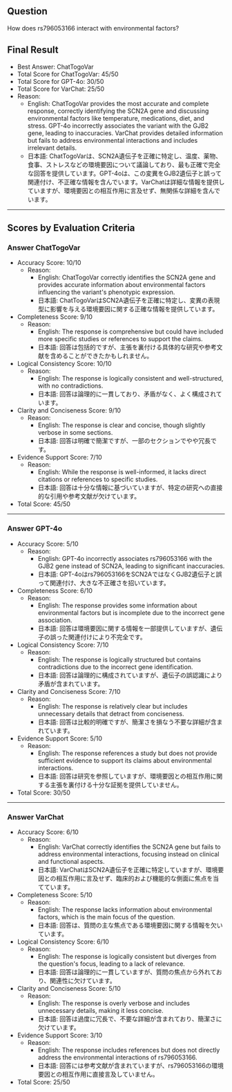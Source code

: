 ## Question

How does rs796053166 interact with environmental factors?

## Final Result

- Best Answer: ChatTogoVar
- Total Score for ChatTogoVar: 45/50
- Total Score for GPT-4o: 30/50
- Total Score for VarChat: 25/50
- Reason:
  - English: ChatTogoVar provides the most accurate and complete response, correctly identifying the SCN2A gene and discussing environmental factors like temperature, medications, diet, and stress. GPT-4o incorrectly associates the variant with the GJB2 gene, leading to inaccuracies. VarChat provides detailed information but fails to address environmental interactions and includes irrelevant details.
  - 日本語: ChatTogoVarは、SCN2A遺伝子を正確に特定し、温度、薬物、食事、ストレスなどの環境要因について議論しており、最も正確で完全な回答を提供しています。GPT-4oは、この変異をGJB2遺伝子と誤って関連付け、不正確な情報を含んでいます。VarChatは詳細な情報を提供していますが、環境要因との相互作用に言及せず、無関係な詳細を含んでいます。

---

## Scores by Evaluation Criteria

### Answer ChatTogoVar
- Accuracy Score: 10/10
  - Reason: 
    - English: ChatTogoVar correctly identifies the SCN2A gene and provides accurate information about environmental factors influencing the variant's phenotypic expression.
    - 日本語: ChatTogoVarはSCN2A遺伝子を正確に特定し、変異の表現型に影響を与える環境要因に関する正確な情報を提供しています。
- Completeness Score: 9/10
  - Reason: 
    - English: The response is comprehensive but could have included more specific studies or references to support the claims.
    - 日本語: 回答は包括的ですが、主張を裏付ける具体的な研究や参考文献を含めることができたかもしれません。
- Logical Consistency Score: 10/10
  - Reason: 
    - English: The response is logically consistent and well-structured, with no contradictions.
    - 日本語: 回答は論理的に一貫しており、矛盾がなく、よく構成されています。
- Clarity and Conciseness Score: 9/10
  - Reason: 
    - English: The response is clear and concise, though slightly verbose in some sections.
    - 日本語: 回答は明確で簡潔ですが、一部のセクションでやや冗長です。
- Evidence Support Score: 7/10
  - Reason: 
    - English: While the response is well-informed, it lacks direct citations or references to specific studies.
    - 日本語: 回答は十分な情報に基づいていますが、特定の研究への直接的な引用や参考文献が欠けています。
- Total Score: 45/50

---

### Answer GPT-4o
- Accuracy Score: 5/10
  - Reason: 
    - English: GPT-4o incorrectly associates rs796053166 with the GJB2 gene instead of SCN2A, leading to significant inaccuracies.
    - 日本語: GPT-4oはrs796053166をSCN2AではなくGJB2遺伝子と誤って関連付け、大きな不正確さを招いています。
- Completeness Score: 6/10
  - Reason: 
    - English: The response provides some information about environmental factors but is incomplete due to the incorrect gene association.
    - 日本語: 回答は環境要因に関する情報を一部提供していますが、遺伝子の誤った関連付けにより不完全です。
- Logical Consistency Score: 7/10
  - Reason: 
    - English: The response is logically structured but contains contradictions due to the incorrect gene identification.
    - 日本語: 回答は論理的に構成されていますが、遺伝子の誤認識により矛盾が含まれています。
- Clarity and Conciseness Score: 7/10
  - Reason: 
    - English: The response is relatively clear but includes unnecessary details that detract from conciseness.
    - 日本語: 回答は比較的明確ですが、簡潔さを損なう不要な詳細が含まれています。
- Evidence Support Score: 5/10
  - Reason: 
    - English: The response references a study but does not provide sufficient evidence to support its claims about environmental interactions.
    - 日本語: 回答は研究を参照していますが、環境要因との相互作用に関する主張を裏付ける十分な証拠を提供していません。
- Total Score: 30/50

---

### Answer VarChat
- Accuracy Score: 6/10
  - Reason: 
    - English: VarChat correctly identifies the SCN2A gene but fails to address environmental interactions, focusing instead on clinical and functional aspects.
    - 日本語: VarChatはSCN2A遺伝子を正確に特定していますが、環境要因との相互作用に言及せず、臨床的および機能的な側面に焦点を当てています。
- Completeness Score: 5/10
  - Reason: 
    - English: The response lacks information about environmental factors, which is the main focus of the question.
    - 日本語: 回答は、質問の主な焦点である環境要因に関する情報を欠いています。
- Logical Consistency Score: 6/10
  - Reason: 
    - English: The response is logically consistent but diverges from the question's focus, leading to a lack of relevance.
    - 日本語: 回答は論理的に一貫していますが、質問の焦点から外れており、関連性に欠けています。
- Clarity and Conciseness Score: 5/10
  - Reason: 
    - English: The response is overly verbose and includes unnecessary details, making it less concise.
    - 日本語: 回答は過度に冗長で、不要な詳細が含まれており、簡潔さに欠けています。
- Evidence Support Score: 3/10
  - Reason: 
    - English: The response includes references but does not directly address the environmental interactions of rs796053166.
    - 日本語: 回答には参考文献が含まれていますが、rs796053166の環境要因との相互作用に直接言及していません。
- Total Score: 25/50